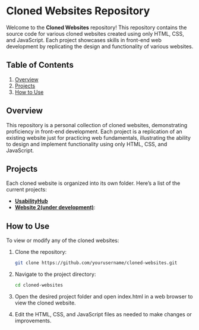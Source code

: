 # Cloned Websites Repository

Welcome to the **Cloned Websites** repository! This repository contains the source code for various cloned websites created using only HTML, CSS, and JavaScript. Each project showcases skills in front-end web development by replicating the design and functionality of various websites.

## Table of Contents
1. [Overview](#overview)
2. [Projects](#projects)
3. [How to Use](#how-to-use)


## Overview

This repository is a personal collection of cloned websites, demonstrating proficiency in front-end development. Each project is a replication of an existing website just for practicing web fundamentals, illustrating the ability to design and implement functionality using only HTML, CSS, and JavaScript.


## Projects

Each cloned website is organized into its own folder. Here’s a list of the current projects:

- **[UsabilityHub](./UsabilityHub)**
- **[Website 2(under development)](./project-2)**: 



## How to Use

To view or modify any of the cloned websites:

1. Clone the repository:
    ```bash
    git clone https://github.com/yourusername/cloned-websites.git
    ```
2. Navigate to the project directory:
    ```bash
    cd cloned-websites
    ```
3. Open the desired project folder and open index.html in a web browser to view the cloned website.

4. Edit the HTML, CSS, and JavaScript files as needed to make changes or improvements.

